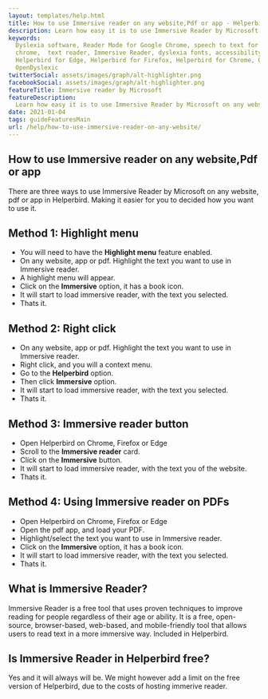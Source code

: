 ```yaml
---
layout: templates/help.html
title: How to use Immersive reader on any website,Pdf or app - Helperbird
description: Learn how easy it is to use Immersive Reader by Microsoft on any website, pdf or app.
keywords:
  Dyslexia software, Reader Mode for Google Chrome, speech to text for chrome, Text to speech for
  chrome,  text reader, Immersive Reader, dyslexia fonts, accessibility software, dyslexia software,
  Helperbird for Edge, Helperbird for Firefox, Helperbird for Chrome, Opendyslexic for Chrome,
  OpenDyslexic
twitterSocial: assets/images/graph/alt-highlighter.png
facebookSocial: assets/images/graph/alt-highlighter.png
featureTitle: Immersive reader by Microsoft
featureDescription:
  Learn how easy it is to use Immersive Reader by Microsoft on any website, pdf or app.
date: 2021-01-04
tags: guideFeaturesMain
url: /help/how-to-use-immersive-reader-on-any-website/
---
```


## How to use Immersive reader on any website,Pdf or app

There are three ways to use Immersive Reader by Microsoft on any website, pdf or app in Helperbird.
Making it easier for you to decided how you want to use it.

## Method 1: Highlight menu

- You will need to have the **Highlight menu** feature enabled.
- On any website, app or pdf. Highlight the text you want to use in Immersive reader.
- A highlight menu will appear.
- Click on the **Immersive** option, it has a book icon.
- It will start to load immersive reader, with the text you selected.
- Thats it.

## Method 2: Right click

- On any website, app or pdf. Highlight the text you want to use in Immersive reader.
- Right click, and you will a context menu.
- Go to the **Helperbird** option.
- Then click **Immersive** option.
- It will start to load immersive reader, with the text you selected.
- Thats it.

## Method 3: Immersive reader button

- Open Helperbird on Chrome, Firefox or Edge
- Scroll to the **Immersive reader** card.
- Click on the **Immersive** button.
- It will start to load immersive reader, with the text you of the website.
- Thats it.

## Method 4: Using Immersive reader on PDFs

- Open Helperbird on Chrome, Firefox or Edge
- Open the pdf app, and load your PDF.
- Highlight/select the text you want to use in Immersive reader.
- Click on the **Immersive** option, it has a book icon.
- It will start to load immersive reader, with the text you selected.
- Thats it.

## What is Immersive Reader?

Immersive Reader is a free tool that uses proven techniques to improve reading for people regardless
of their age or ability. It is a free, open-source, browser-based, web-based, and mobile-friendly
tool that allows users to read text in a more immersive way. Included in Helperbird.

## Is Immersive Reader in Helperbird free?

Yes and it will always will be. We might however add a limit on the free version of Helperbird, due
to the costs of hosting immerive reader.
